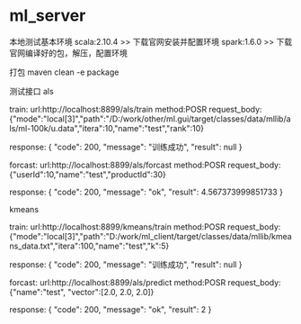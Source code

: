 # ml_server
本地测试基本环境
  scala:2.10.4 >> 下载官网安装并配置环境
  spark:1.6.0 >> 下载官网编译好的包，解压，配置环境


打包
  maven clean -e package
  
测试接口
als

  train:
  url:http://localhost:8899/als/train
  method:POSR
  request_body:{"mode":"local[3]","path":"/D:/work/other/ml.gui/target/classes/data/mllib/als/ml-100k/u.data","itera":10,"name":"test","rank":10}
  
  response:
  {
    "code": 200,
    "message": "训练成功",
    "result": null
  }
  
  forcast:
  url:http://localhost:8899/als/forcast
  method:POSR
  request_body:{"userId":10,"name":"test","productId":30}
  
  response:
  {
    "code": 200,
    "message": "ok",
    "result": 4.567373999851733
  }
  
kmeans

  train:
  url:http://localhost:8899/kmeans/train
  method:POSR
  request_body:{"mode":"local[3]","path":"D:/work/ml_client/target/classes/data/mllib/kmeans_data.txt","itera":100,"name":"test","k":5}
  
  response:
  {
    "code": 200,
    "message": "训练成功",
    "result": null
  }
  
  forcast:
  url:http://localhost:8899/als/predict
  method:POSR
  request_body:{"name":"test", "vector":[2.0, 2.0, 2.0]}
  
  response:
  {
      "code": 200,
      "message": "ok",
      "result": 2
  }
  
  
